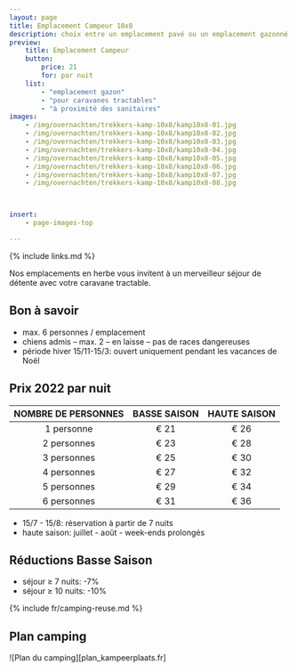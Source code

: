 ```yaml
---
layout: page
title: Emplacement Campeur 10x8
description: choix entre un emplacement pavé ou un emplacement gazonné
preview:
    title: Emplacement Campeur 
    button:
        price: 21
        for: par nuit
    list:
        - "emplacement gazon"
        - "pour caravanes tractables"
        - "à proximité des sanitaires"
images:
    - /img/overnachten/trekkers-kamp-10x8/kamp10x8-01.jpg
    - /img/overnachten/trekkers-kamp-10x8/kamp10x8-02.jpg
    - /img/overnachten/trekkers-kamp-10x8/kamp10x8-03.jpg
    - /img/overnachten/trekkers-kamp-10x8/kamp10x8-04.jpg
    - /img/overnachten/trekkers-kamp-10x8/kamp10x8-05.jpg
    - /img/overnachten/trekkers-kamp-10x8/kamp10x8-06.jpg
    - /img/overnachten/trekkers-kamp-10x8/kamp10x8-07.jpg
    - /img/overnachten/trekkers-kamp-10x8/kamp10x8-08.jpg



insert:
    - page-images-top

---
```

{% include links.md %}

Nos emplacements en herbe vous invitent à un merveilleur séjour de détente avec votre caravane tractable.

## Bon à savoir

- max. 6 personnes / emplacement
- chiens admis – max. 2 – en laisse – pas de races dangereuses
- période hiver 15/11-15/3: ouvert uniquement pendant les vacances de Noël

## Prix 2022 par nuit


NOMBRE DE PERSONNES |BASSE SAISON |HAUTE SAISON
:------------------:|:-----------:|:-----------:|
1 personne          |€ 21         |€ 26     
2 personnes         |€ 23         |€ 28          
3 personnes         |€ 25         |€ 30
4 personnes         |€ 27         |€ 32
5 personnes         |€ 29         |€ 34
6 personnes         |€ 31         |€ 36


* 15/7 - 15/8: réservation à partir de 7 nuits
* haute saison: juillet - août - week-ends prolongés

## Réductions Basse Saison

- séjour ≥ 7 nuits: -7%
- séjour ≥ 10 nuits: -10%

{% include fr/camping-reuse.md %}



## Plan camping

![Plan du camping][plan_kampeerplaats.fr]

